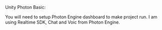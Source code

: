 Unity Photon Basic:

You will need to setup Photon Engine dashboard to make project run.
I am using Realtime SDK, Chat and Voic from Photon Engine.
